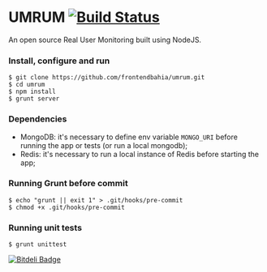 # UMRUM [![Build Status](https://travis-ci.org/frontendbahia/umrum.png?branch=master)](https://travis-ci.org/frontendbahia/umrum)
An open source Real User Monitoring built using NodeJS.

### Install, configure and run

```
$ git clone https://github.com/frontendbahia/umrum.git
$ cd umrum
$ npm install
$ grunt server
```

### Dependencies
- MongoDB: it's necessary to define env variable `MONGO_URI` before running the app or tests (or run a local mongodb);
- Redis: it's necessary to run a local instance of Redis before starting the app;

### Running Grunt before commit

```
$ echo "grunt || exit 1" > .git/hooks/pre-commit
$ chmod +x .git/hooks/pre-commit
```

### Running unit tests

```
$ grunt unittest
```


[![Bitdeli Badge](https://d2weczhvl823v0.cloudfront.net/frontendbahia/umrum/trend.png)](https://bitdeli.com/free "Bitdeli Badge")

